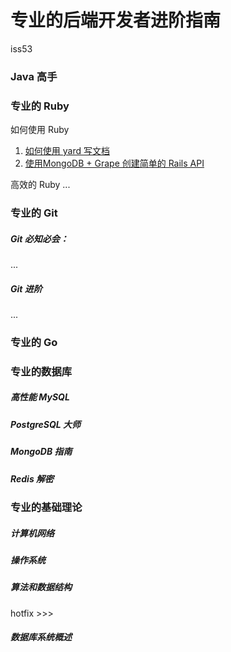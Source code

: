 # 专业的后端开发者进阶指南


iss53

### Java 高手
### 专业的 Ruby

如何使用 Ruby
1. [如何使用 yard 写文档](https://github.com/xiao2shiqi/strongest_programmer/blob/main/ruby/how_usr_ruby/1_how_to_use_yard.md)
2. [使用MongoDB + Grape 创建简单的 Rails API](https://github.com/xiao2shiqi/strongest_programmer/blob/main/ruby/how_usr_ruby/2_create_a_simple_rails_api.md)

高效的 Ruby 
...

### 专业的 Git 

##### Git 必知必会：
...

##### Git 进阶
...

### 专业的 Go
### 专业的数据库

##### 高性能 MySQL 
##### PostgreSQL 大师
##### MongoDB 指南
##### Redis 解密


### 专业的基础理论 

##### 计算机网络
##### 操作系统
##### 算法和数据结构

hotfix >>>
##### 数据库系统概述